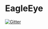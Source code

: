 # EagleEye

[![Gitter](https://badges.gitter.im/EagleEye-/Lobby.svg)](https://gitter.im/EagleEye-/Lobby?utm_source=badge&utm_medium=badge&utm_campaign=pr-badge&utm_content=badge)